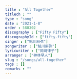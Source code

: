 ```yaml
---
title : "All Together"
titlech : ""
type : "song"
date : "2021-1-8"
order : 580302
discography : ["Fifty Fifty"]
discographyId : ["fifty-fifty"]
singer : ["鮎川麻弥"]
songwriter : ["鮎川麻弥"]
lyricwriter : ["岡崎律子"]
arranger : ["神林早人"]
slug : "/songs/all-together"
tags : []
remarks : ""
---
```


